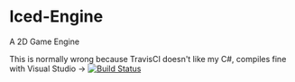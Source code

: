 # Iced-Engine
A 2D Game Engine

This is normally wrong because TravisCI doesn't like my C#, compiles fine with Visual Studio -> [![Build Status](https://travis-ci.org/MexicanRaindeer/Iced-Engine.svg?branch=master)](https://travis-ci.org/MexicanRaindeer/Iced-Engine)
